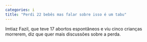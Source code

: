 ```yaml
---
categories: i
title: "Perdi 22 bebês mas falar sobre isso é um tabu"
---
```

Imtiaz Fazil, que teve 17 abortos espontâneos e viu cinco crianças morrerem, diz que quer mais discussões sobre a perda.